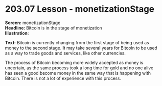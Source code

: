 # 203.07 Lesson - monetizationStage

**Screen:** monetizationStage\
**Headline:** Bitcoin is in the stage of monetization\
**Illustration:**

**Text:**  Bitcoin is currently changing from the first stage of being used as money to the second stage. It may take several years for Bitcoin to be used as a way to trade goods and services, like other currencies.&#x20;

The process of Bitcoin becoming more widely accepted as money is uncertain, as the same process took a long time for gold and no one alive has seen a good become money in the same way that is happening with Bitcoin. There is not a lot of experience with this process.
